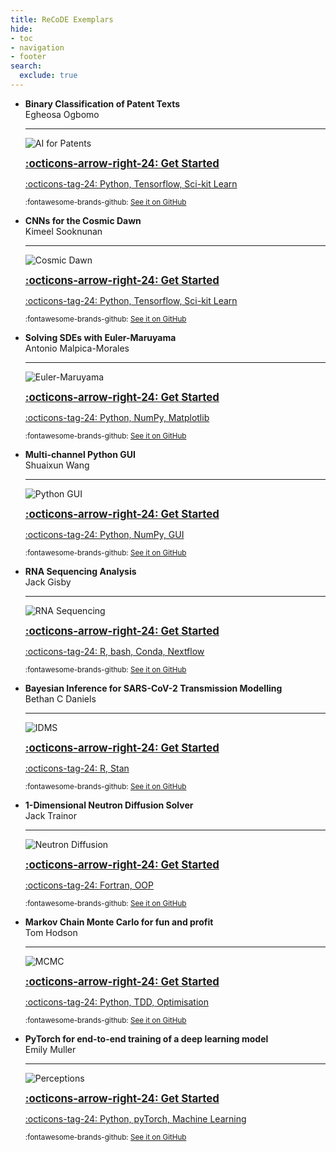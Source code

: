```yaml
---
title: ReCoDE Exemplars
hide:
- toc
- navigation
- footer
search:
  exclude: true
---
```


<div class="grid cards" markdown>

-  __Binary Classification of Patent Texts__
    <br>Egheosa Ogbomo

    ---
    
    ![AI for Patents](../assets/img/exemplars/aiforpatents.png)

    <big>[__:octicons-arrow-right-24: Get Started__](https://imperialcollegelondon.github.io/ReCoDE-AIForPatents)</big>

    [:octicons-tag-24: Python, Tensorflow, Sci-kit Learn](../tags)
    
    <small>:fontawesome-brands-github: [See it on GitHub](https://github.com/ImperialCollegeLondon/ReCoDE-AIForPatents)</small>

-  __CNNs for the Cosmic Dawn__
    <br>Kimeel Sooknunan

    ---
    
    ![Cosmic Dawn](../assets/img/exemplars/cosmicdawn.png)

    <big>[__:octicons-arrow-right-24: Get Started__](https://imperialcollegelondon.github.io/ReCoDE-FirstDawn)</big>

    [:octicons-tag-24: Python, Tensorflow, Sci-kit Learn](../tags)
    

    <small>:fontawesome-brands-github: [See it on GitHub](https://github.com/ImperialCollegeLondon/ReCoDE-FirstDawn)</small>

-  __Solving SDEs with Euler-Maruyama__
    <br>Antonio Malpica-Morales

    ---
    
    ![Euler-Maruyama](../assets/img/exemplars/eulermaruyama.png)

    <big>[__:octicons-arrow-right-24: Get Started__](https://imperialcollegelondon.github.io/ReCoDe-Euler-Maruyama)</big>

    [:octicons-tag-24: Python, NumPy, Matplotlib](../tags)
    
    <small>:fontawesome-brands-github: [See it on GitHub](https://github.com/ImperialCollegeLondon/ReCoDe-Euler-Maruyama)</small>

-  __Multi-channel Python GUI__
    <br>Shuaixun Wang

    ---
    
    ![Python GUI](../assets/img/exemplars/pythongui.jpg)

    <big>[__:octicons-arrow-right-24: Get Started__](https://imperialcollegelondon.github.io/ReCoDE-PythonGUI)</big>

    [:octicons-tag-24: Python, NumPy, GUI](../tags)
    
    <small>:fontawesome-brands-github: [See it on GitHub](https://github.com/ImperialCollegeLondon/ReCoDE-PythonGUI)</small>

-  __RNA Sequencing Analysis__
    <br>Jack Gisby

    ---
    
    ![RNA Sequencing](../assets/img/exemplars/rnaseq.png)

    <big>[__:octicons-arrow-right-24: Get Started__](https://imperialcollegelondon.github.io/ReCoDE_rnaseq_pipeline)</big>

    [:octicons-tag-24: R, bash, Conda, Nextflow](../tags)
    
    <small>:fontawesome-brands-github: [See it on GitHub](https://github.com/ImperialCollegeLondon/ReCoDE_rnaseq_pipeline)</small>

-  __Bayesian Inference for SARS-CoV-2 Transmission Modelling__
    <br>Bethan C Daniels

    ---
    
    ![IDMS](../assets/img/exemplars/idms.png)

    <big>[__:octicons-arrow-right-24: Get Started__](https://imperialcollegelondon.github.io/ReCoDE_IDMS)</big>

    [:octicons-tag-24: R, Stan](../tags)
    
    <small>:fontawesome-brands-github: [See it on GitHub](https://github.com/ImperialCollegeLondon/ReCoDE_IDMS)</small>

-  __1-Dimensional Neutron Diffusion Solver__
    <br>Jack Trainor

    ---
    
    ![Neutron Diffusion](../assets/img/exemplars/diffusion.png)

    <big>[__:octicons-arrow-right-24: Get Started__](https://imperialcollegelondon.github.io/ReCoDE_Diffusion_Code)</big>

    [:octicons-tag-24: Fortran, OOP](../tags)
    
    <small>:fontawesome-brands-github: [See it on GitHub](https://github.com/ImperialCollegeLondon/ReCoDE_Diffusion_Code)</small>


-  __Markov Chain Monte Carlo for fun and profit__
    <br>Tom Hodson

    ---
    
    ![MCMC](../assets/img/exemplars/mcmc.png)

    <big>[__:octicons-arrow-right-24: Get Started__](https://recode-mcmcff.readthedocs.io/en/latest/)</big>

    [:octicons-tag-24: Python, TDD, Optimisation](../tags)
    
    <small>:fontawesome-brands-github: [See it on GitHub](https://github.com/ImperialCollegeLondon/ReCoDE_MCMCFF)</small>

-  __PyTorch for end-to-end training of a deep learning model__
    <br>Emily Muller

    ---
    
    ![Perceptions](../assets/img/exemplars/perceptions.png)

    <big>[__:octicons-arrow-right-24: Get Started__](https://imperialcollegelondon.github.io/recode-perceptions)</big>

    [:octicons-tag-24: Python, pyTorch, Machine Learning](../tags)
    
    <small>:fontawesome-brands-github: [See it on GitHub](https://github.com/ImperialCollegeLondon/recode-perceptions)</small>

</div>
